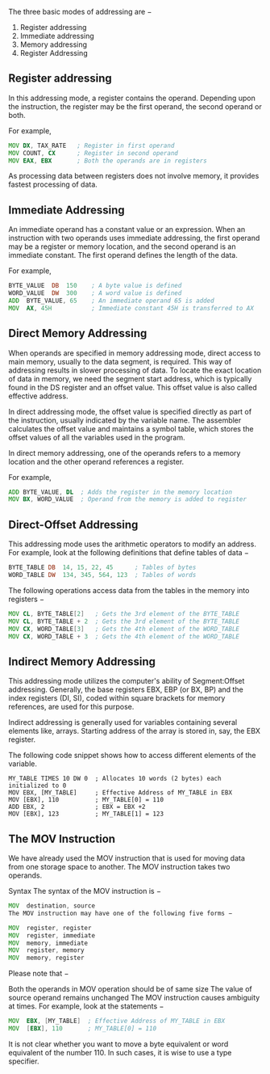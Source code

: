 The three basic modes of addressing are −

1. Register addressing
2. Immediate addressing
3. Memory addressing
4. Register Addressing

## Register addressing

In this addressing mode, a register contains the operand. Depending upon the instruction, the register may be the first operand, the second operand or both.

For example,

```asm
MOV DX, TAX_RATE   ; Register in first operand
MOV COUNT, CX	   ; Register in second operand
MOV EAX, EBX	   ; Both the operands are in registers
```
As processing data between registers does not involve memory, it provides fastest processing of data.

## Immediate Addressing
An immediate operand has a constant value or an expression. When an instruction with two operands uses immediate addressing, the first operand may be a register or memory location, and the second operand is an immediate constant. The first operand defines the length of the data.

For example,

```asm
BYTE_VALUE  DB  150    ; A byte value is defined
WORD_VALUE  DW  300    ; A word value is defined
ADD  BYTE_VALUE, 65    ; An immediate operand 65 is added
MOV  AX, 45H           ; Immediate constant 45H is transferred to AX
```

## Direct Memory Addressing
When operands are specified in memory addressing mode, direct access to main memory, usually to the data segment, is required. This way of addressing results in slower processing of data. To locate the exact location of data in memory, we need the segment start address, which is typically found in the DS register and an offset value. This offset value is also called effective address.

In direct addressing mode, the offset value is specified directly as part of the instruction, usually indicated by the variable name. The assembler calculates the offset value and maintains a symbol table, which stores the offset values of all the variables used in the program.

In direct memory addressing, one of the operands refers to a memory location and the other operand references a register.

For example,
```asm
ADD	BYTE_VALUE, DL	; Adds the register in the memory location
MOV	BX, WORD_VALUE	; Operand from the memory is added to register
```

## Direct-Offset Addressing
This addressing mode uses the arithmetic operators to modify an address. For example, look at the following definitions that define tables of data −

```asm
BYTE_TABLE DB  14, 15, 22, 45      ; Tables of bytes
WORD_TABLE DW  134, 345, 564, 123  ; Tables of words
```

The following operations access data from the tables in the memory into registers −

```asm
MOV CL, BYTE_TABLE[2]	; Gets the 3rd element of the BYTE_TABLE
MOV CL, BYTE_TABLE + 2	; Gets the 3rd element of the BYTE_TABLE
MOV CX, WORD_TABLE[3]	; Gets the 4th element of the WORD_TABLE
MOV CX, WORD_TABLE + 3	; Gets the 4th element of the WORD_TABLE
```

## Indirect Memory Addressing
This addressing mode utilizes the computer's ability of Segment:Offset addressing. Generally, the base registers EBX, EBP (or BX, BP) and the index registers (DI, SI), coded within square brackets for memory references, are used for this purpose.

Indirect addressing is generally used for variables containing several elements like, arrays. Starting address of the array is stored in, say, the EBX register.

The following code snippet shows how to access different elements of the variable.

```
MY_TABLE TIMES 10 DW 0  ; Allocates 10 words (2 bytes) each initialized to 0
MOV EBX, [MY_TABLE]     ; Effective Address of MY_TABLE in EBX
MOV [EBX], 110          ; MY_TABLE[0] = 110
ADD EBX, 2              ; EBX = EBX +2
MOV [EBX], 123          ; MY_TABLE[1] = 123
```

## The MOV Instruction
We have already used the MOV instruction that is used for moving data from one storage space to another. The MOV instruction takes two operands.

Syntax
The syntax of the MOV instruction is −

```asm
MOV  destination, source
The MOV instruction may have one of the following five forms −

MOV  register, register
MOV  register, immediate
MOV  memory, immediate
MOV  register, memory
MOV  memory, register
```
Please note that −

Both the operands in MOV operation should be of same size
The value of source operand remains unchanged
The MOV instruction causes ambiguity at times. For example, look at the statements −

```asm
MOV  EBX, [MY_TABLE]  ; Effective Address of MY_TABLE in EBX
MOV  [EBX], 110	      ; MY_TABLE[0] = 110
```
It is not clear whether you want to move a byte equivalent or word equivalent of the number 110. In such cases, it is wise to use a type specifier.